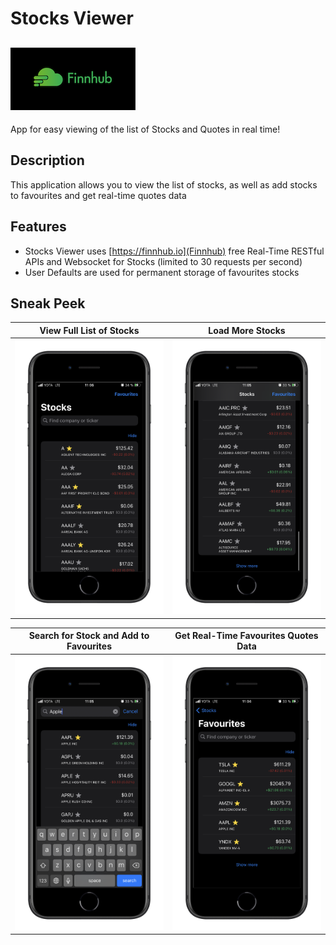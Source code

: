 # Stocks Viewer
[![](images/finnhub-logo.png)](https://finnhub.io)
---
App for easy viewing of the list of Stocks and Quotes in real time!

## Description
This application allows you to view the list of stocks, as well as add stocks to favourites and get real-time quotes data

## Features
* Stocks Viewer uses [https://finnhub.io](Finnhub) free Real-Time RESTful APIs and Websocket for Stocks (limited to 30 requests per second)
* User Defaults are used for permanent storage of favourites stocks

## Sneak Peek
View Full List of Stocks | Load More Stocks
:-----------------------:|:-------------:
![](images/stocks.png) | ![](images/show-more.png)

Search for Stock and Add to Favourites |  Get Real-Time Favourites Quotes Data
:---------------------:|:-----------------:
![](images/search.png) | ![](images/favourites.png)
